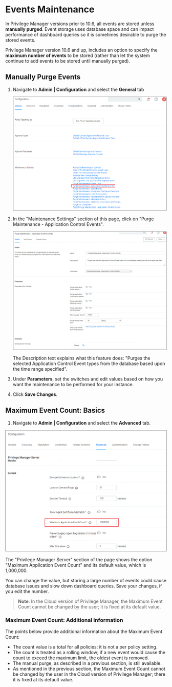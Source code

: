 [title]: # (Events Maintenance)
[tags]: # (event discovery, notifications)
[priority]: # (5002)
# Events Maintenance

In Privilege Manager versions prior to 10.6, all events are stored unless __manually purged__. Event storage uses database space and can impact performance of dashboard queries so it is sometimes desirable to purge the stored events.

Privilege Manager version 10.6 and up, includes an option to specify the __maximum number of events__ to be stored (rather than let the system continue to add events to be stored until manually purged). 

## Manually Purge Events

1. Navigate to __Admin | Configuration__ and select the __General__ tab

   ![purge](images/events/purge_maint.png "Purge Maintenance - Application Control Events")
1. In the "Maintenance Settings" section of this page, click on "Purge Maintenance - Application Control Events".

   ![task](images/events/purge_maint_1.png "Task: Purge Maintenance - Application Control Events")

   The Description text explains what this feature does: "Purges the selected Application Control Event types from the database based upon the time range specified".
1. Under __Parameters__, set the switches and edit values based on how you want the maintenance to be performed for your instance.
1. Click __Save Changes__.

## Maximum Event Count: Basics

1. Navigate to __Admin | Configuration__ and select the __Advanced__ tab.

  ![max events](images/events/max_events.png "Maximum Event Count")

The "Privilege Manager Server" section of the page shows the option "Maximum Application Event Count" and its default value, which is 1,000,000.

You can change the value, but storing a large number of events could cause database issues and slow down dashboard queries. Save your changes, if you edit the number.

>**Note**:
>In the Cloud version of Privilege Manager, the Maximum Event Count cannot be changed by the user; it is fixed at its default value.

### Maximum Event Count: Additional Information

The points below provide additional information about the Maximum Event Count:

* The count value is a total for all policies; it is not a per policy setting.
* The count is treated as a rolling window; if a new event would cause the count to exceed the maximum limit, the oldest event is removed.
* The manual purge, as described in a previous section, is still available.
* As mentioned in the previous section, the Maximum Event Count cannot be changed by the user in the Cloud version of Privilege Manager; there it is fixed at its default value.
